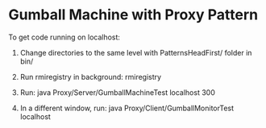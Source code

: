 # Gumball Machine with Proxy Pattern

To get code running on localhost:

1. Change directories to the same level with PatternsHeadFirst/ folder in bin/

2. Run rmiregistry in background:
   rmiregistry 

3. Run:
   java Proxy/Server/GumballMachineTest localhost 300

4. In a different window, run:
   java Proxy/Client/GumballMonitorTest localhost